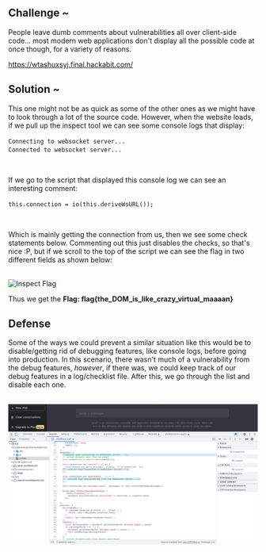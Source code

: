## Challenge ~
People leave dumb comments about vulnerabilities all over client-side code... most modern web applications don't display all the possible code at once though, for a variety of reasons.

https://wtashuxsyj.final.hackabit.com/

## Solution ~
This one might not be as quick as some of the other ones as we might have to look through a lot of the source code. However, when the website loads, if we pull up the inspect tool we can see some console logs that display:
<br>

`Connecting to websocket server...`
<br>
`Connected to websocket server...`

<br>

If we go to the script that displayed this console log we can see an interesting comment:
<br>

`this.connection = io(this.deriveWsURL());`

<br>

Which is mainly getting the connection from us, then we see some check statements below. Commenting out this just disables the checks, so that's nice :P, but if we scroll to the top of the script we can see the flag in two different fields as shown below:

<br>
<img src="./Assets/" alt="Inspect Flag" width="auto" height="auto">
<br>

Thus we get the <b>Flag: flag{the_DOM_is_like_crazy_virtual_maaaan}</b>

## Defense
Some of the ways we could prevent a similar situation like this would be to disable/getting rid of debugging features, like console logs, before going into production. In this scenario, there wasn't much of a vulnerability from the debug features, <i>however</i>, if there was, we could keep track of our debug features in a log/checklist file. After this, we go through the list and disable each one.

<br>

<img src="../Assets/htmlChange.png" alt="Change">
